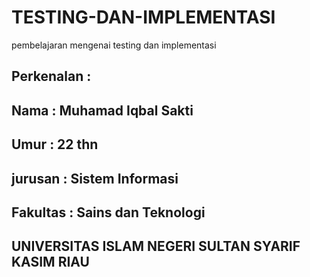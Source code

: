 # TESTING-DAN-IMPLEMENTASI
pembelajaran mengenai testing dan implementasi

## Perkenalan :
## Nama        : Muhamad Iqbal Sakti
## Umur        : 22 thn
## jurusan     : Sistem Informasi
## Fakultas    : Sains dan Teknologi

## UNIVERSITAS ISLAM NEGERI SULTAN SYARIF KASIM RIAU
